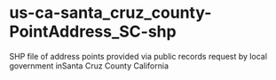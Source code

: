us-ca-santa_cruz_county-PointAddress_SC-shp
===========================================

SHP file of address points provided via public records request by local government inSanta Cruz County California
